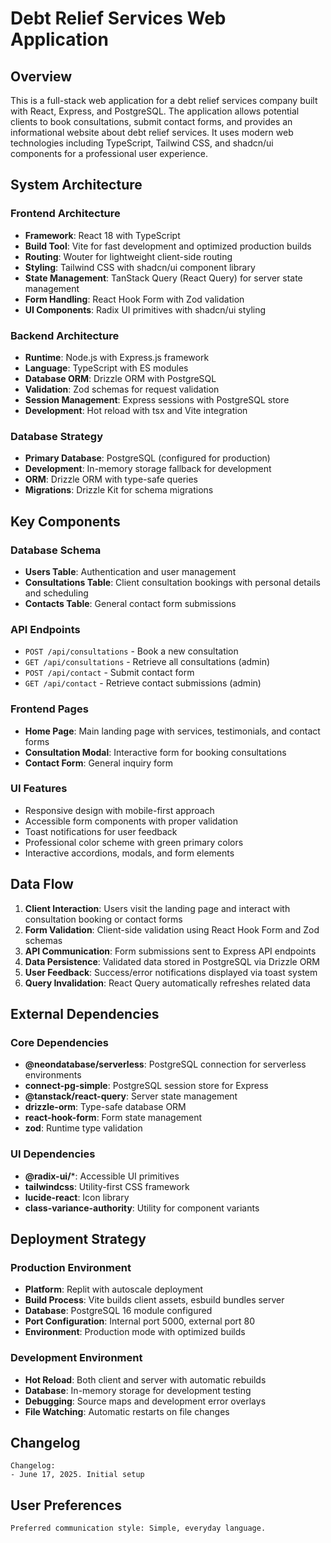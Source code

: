 # Debt Relief Services Web Application

## Overview

This is a full-stack web application for a debt relief services company built with React, Express, and PostgreSQL. The application allows potential clients to book consultations, submit contact forms, and provides an informational website about debt relief services. It uses modern web technologies including TypeScript, Tailwind CSS, and shadcn/ui components for a professional user experience.

## System Architecture

### Frontend Architecture
- **Framework**: React 18 with TypeScript
- **Build Tool**: Vite for fast development and optimized production builds
- **Routing**: Wouter for lightweight client-side routing
- **Styling**: Tailwind CSS with shadcn/ui component library
- **State Management**: TanStack Query (React Query) for server state management
- **Form Handling**: React Hook Form with Zod validation
- **UI Components**: Radix UI primitives with shadcn/ui styling

### Backend Architecture
- **Runtime**: Node.js with Express.js framework
- **Language**: TypeScript with ES modules
- **Database ORM**: Drizzle ORM with PostgreSQL
- **Validation**: Zod schemas for request validation
- **Session Management**: Express sessions with PostgreSQL store
- **Development**: Hot reload with tsx and Vite integration

### Database Strategy
- **Primary Database**: PostgreSQL (configured for production)
- **Development**: In-memory storage fallback for development
- **ORM**: Drizzle ORM with type-safe queries
- **Migrations**: Drizzle Kit for schema migrations

## Key Components

### Database Schema
- **Users Table**: Authentication and user management
- **Consultations Table**: Client consultation bookings with personal details and scheduling
- **Contacts Table**: General contact form submissions

### API Endpoints
- `POST /api/consultations` - Book a new consultation
- `GET /api/consultations` - Retrieve all consultations (admin)
- `POST /api/contact` - Submit contact form
- `GET /api/contact` - Retrieve contact submissions (admin)

### Frontend Pages
- **Home Page**: Main landing page with services, testimonials, and contact forms
- **Consultation Modal**: Interactive form for booking consultations
- **Contact Form**: General inquiry form

### UI Features
- Responsive design with mobile-first approach
- Accessible form components with proper validation
- Toast notifications for user feedback
- Professional color scheme with green primary colors
- Interactive accordions, modals, and form elements

## Data Flow

1. **Client Interaction**: Users visit the landing page and interact with consultation booking or contact forms
2. **Form Validation**: Client-side validation using React Hook Form and Zod schemas
3. **API Communication**: Form submissions sent to Express API endpoints
4. **Data Persistence**: Validated data stored in PostgreSQL via Drizzle ORM
5. **User Feedback**: Success/error notifications displayed via toast system
6. **Query Invalidation**: React Query automatically refreshes related data

## External Dependencies

### Core Dependencies
- **@neondatabase/serverless**: PostgreSQL connection for serverless environments
- **connect-pg-simple**: PostgreSQL session store for Express
- **@tanstack/react-query**: Server state management
- **drizzle-orm**: Type-safe database ORM
- **react-hook-form**: Form state management
- **zod**: Runtime type validation

### UI Dependencies
- **@radix-ui/***: Accessible UI primitives
- **tailwindcss**: Utility-first CSS framework
- **lucide-react**: Icon library
- **class-variance-authority**: Utility for component variants

## Deployment Strategy

### Production Environment
- **Platform**: Replit with autoscale deployment
- **Build Process**: Vite builds client assets, esbuild bundles server
- **Database**: PostgreSQL 16 module configured
- **Port Configuration**: Internal port 5000, external port 80
- **Environment**: Production mode with optimized builds

### Development Environment
- **Hot Reload**: Both client and server with automatic rebuilds
- **Database**: In-memory storage for development testing
- **Debugging**: Source maps and development error overlays
- **File Watching**: Automatic restarts on file changes

## Changelog

```
Changelog:
- June 17, 2025. Initial setup
```

## User Preferences

```
Preferred communication style: Simple, everyday language.
```